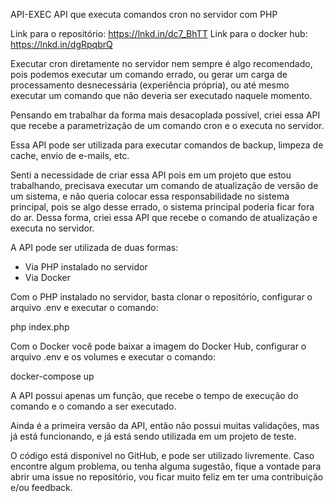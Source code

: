 API-EXEC
API que executa comandos cron no servidor com PHP

Link para o repositório: https://lnkd.in/dc7_BhTT
Link para o docker hub: https://lnkd.in/dgRpqbrQ

Executar cron diretamente no servidor nem sempre é algo recomendado, pois podemos executar um comando errado, ou gerar um carga de processamento desnecessária (experiência própria), ou até mesmo executar um comando que não deveria ser executado naquele momento.

Pensando em trabalhar da forma mais desacoplada possível, criei essa API que recebe a parametrização de um comando cron e o executa no servidor.

Essa API pode ser utilizada para executar comandos de backup, limpeza de cache, envio de e-mails, etc.

Senti a necessidade de criar essa API pois em um projeto que estou trabalhando, precisava executar um comando de atualização de versão de um sistema, e não queria colocar essa responsabilidade no sistema principal, pois se algo desse errado, o sistema principal poderia ficar fora do ar.
Dessa forma, criei essa API que recebe o comando de atualização e executa no servidor.

A API pode ser utilizada de duas formas:

- Via PHP instalado no servidor
- Via Docker

Com o PHP instalado no servidor, basta clonar o repositório, configurar o arquivo .env e executar o comando:

php index.php

Com o Docker você pode baixar a imagem do Docker Hub, configurar o arquivo .env e os volumes e executar o comando:

docker-compose up

A API possui apenas um função, que recebe o tempo de execução do comando e o comando a ser executado.

Ainda é a primeira versão da API, então não possui muitas validações, mas já está funcionando, e já está sendo utilizada em um projeto de teste.

O código está disponível no GitHub, e pode ser utilizado livremente.
Caso encontre algum problema, ou tenha alguma sugestão, fique a vontade para abrir uma issue no repositório, vou ficar muito feliz em ter uma contribuição e/ou feedback.
